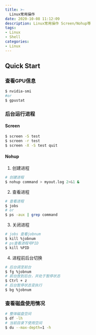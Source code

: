 ```yaml
---
title: >-
  Linux常用操作
date: 2020-10-08 11:12:09
description: Linux常用操作 Screen/Nohup等
tags:
- Linux
- Shell
categories:
- Linux
---
```


## Quick Start

### 查看GPU信息

``` bash
$ nvidia-smi
#or
$ gpustat
```

### 后台运行进程

#### Screen

``` bash
$ screen -S test
$ screen -r test
$ screen -X -S test quit
```

#### Nohup

1. 创建进程

``` bash
# 创建进程
$ nohup command > myout.log 2>&1 &
```

2. 查看进程

```bash
# 查看进程
$ jobs
# or
$ ps -aux | grep command
```

3. 关闭进程

```bash
# jobs 查看jobnum
$ kill %jobnum
# ps查看进程号PID
$ kill %PID
```

4. 进程前后台切换

```bash
# 后台调至前台
$ fg %jobnum
# 前台放到后台，并处于暂停状态
$ Ctrl + z
# 后台暂停状态变执行
$ bg %jobnum
```

### 查看磁盘使用情况

```bash
# 整体磁盘空间
$ df -lh
# 当前目录下使用空间
$ du --max-depth=1 -h
```



#### 

